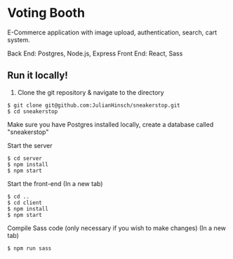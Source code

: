 # Voting Booth

E-Commerce application with image upload, authentication, search, cart system. 

Back End: Postgres, Node.js, Express 
Front End: React, Sass

## Run it locally!

1. Clone the git repository & navigate to the directory

```
$ git clone git@github.com:JulianHinsch/sneakerstop.git
$ cd sneakerstop
```

Make sure you have Postgres installed locally, create a database called "sneakerstop"

Start the server

```
$ cd server
$ npm install
$ npm start
```

Start the front-end
(In a new tab)

```
$ cd ..
$ cd client
$ npm install
$ npm start
```

Compile Sass code (only necessary if you wish to make changes)
(In a new tab)

```
$ npm run sass
```

